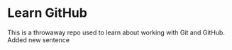 # Learn GitHub

This is a throwaway repo used to learn about working with Git and GitHub.
Added new sentence
